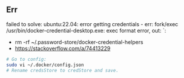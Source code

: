 ## Err

failed to solve: ubuntu:22.04: error getting credentials - err: fork/exec /usr/bin/docker-credential-desktop.exe: exec format error, out: `:

- rm -rf ~/.password-store/docker-credential-helpers
- https://stackoverflow.com/a/74413229

```bash
# Go to config:
sudo vi ~/.docker/config.json
# Rename credsStore to credStore and save.
```
